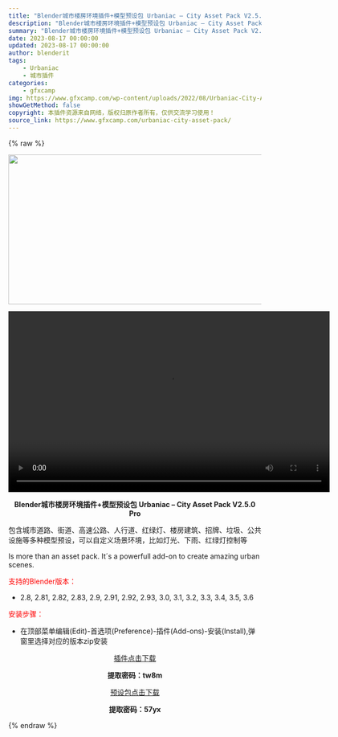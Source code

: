 ```yaml
---
title: "Blender城市楼房环境插件+模型预设包 Urbaniac – City Asset Pack V2.5.0 Pro"
description: "Blender城市楼房环境插件+模型预设包 Urbaniac – City Asset Pack V2.5.0 Pro 包含城市道路、街道、高速公路、人行道、红绿灯、楼房建筑、招牌、垃圾、..."
summary: "Blender城市楼房环境插件+模型预设包 Urbaniac – City Asset Pack V2.5.0 Pro 包含城市道路、街道、高速公路、人行道、红绿灯、楼房建筑、招牌、垃圾、..."
date: 2023-08-17 00:00:00
updated: 2023-08-17 00:00:00
author: blenderit
tags: 
    - Urbaniac
    - 城市插件
categories:
    - gfxcamp
img: https://www.gfxcamp.com/wp-content/uploads/2022/08/Urbaniac-City-Asset-Pack-V2.30-Pro.jpg
showGetMethod: false
copyright: 本插件资源来自网络，版权归原作者所有，仅供交流学习使用！
source_link: https://www.gfxcamp.com/urbaniac-city-asset-pack/
---
```


{% raw %}
<div><p><img decoding="async" class="aligncenter size-full wp-image-105586" src="https://www.gfxcamp.com/wp-content/uploads/2022/08/Urbaniac-City-Asset-Pack-V2.30-Pro.jpg" data-src="https://www.gfxcamp.com/wp-content/uploads/2022/08/Urbaniac-City-Asset-Pack-V2.30-Pro.jpg" alt="" width="590" height="298" data-srcset="https://www.gfxcamp.com/wp-content/uploads/2022/08/Urbaniac-City-Asset-Pack-V2.30-Pro.jpg 590w, https://www.gfxcamp.com/wp-content/uploads/2022/08/Urbaniac-City-Asset-Pack-V2.30-Pro-150x76.jpg 150w" data-sizes="(max-width: 590px) 100vw, 590px"><br>
</p><center><div style="width: 640px;" class="wp-video"><!--[if lt IE 9]><script>document.createElement('video');</script><![endif]-->
<video class="wp-video-shortcode" id="video-105585-1" width="640" height="360" preload="true" controls="controls"><source type="video/mp4" src="https://cloud.video.taobao.com//play/u/80049544/p/2/e/6/t/1/371427666426.mp4?_=1"></source><a href="https://cloud.video.taobao.com//play/u/80049544/p/2/e/6/t/1/371427666426.mp4">https://cloud.video.taobao.com//play/u/80049544/p/2/e/6/t/1/371427666426.mp4</a></video></div></center><p style="text-align: center;"><strong>Blender城市楼房环境插件+模型预设包 Urbaniac – City Asset Pack V2.5.0 Pro</strong></p><p>包含城市道路、街道、高速公路、人行道、红绿灯、楼房建筑、招牌、垃圾、公共设施等多种模型预设，可以自定义场景环境，比如灯光、下雨、红绿灯控制等</p><p>Is more than an asset pack. It´s a powerfull add-on to create amazing urban scenes.</p><p style="text-align: left;"><span style="color: #ff0000;">支持的Blender版本：</span></p><ul>
<li style="text-align: left;">2.8, 2.81, 2.82, 2.83, 2.9, 2.91, 2.92, 2.93, 3.0, 3.1, 3.2, 3.3, 3.4, 3.5, 3.6</li>
</ul><p style="text-align: left;"><span style="color: #ff0000;">安装步骤：</span></p><ul>
<li>在顶部菜单编辑(Edit)-首选项(Preference)-插件(Add-ons)-安装(Install),弹窗里选择对应的版本zip安装</li>
</ul><p style="text-align: center;"><a class="maxbutton-3 maxbutton maxbutton-baidu" target="_blank" rel="noopener" href="https://pan.baidu.com/s/1dTV96r1sA3U5LMKL9zDJdg?pwd=iqa2"><span class="mb-text">插件点击下载</span></a></p><p style="text-align: center;"><strong>提取密码：tw8m</strong></p><p style="text-align: center;"><a class="maxbutton-3 maxbutton maxbutton-baidu" target="_blank" rel="noopener" href="https://pan.baidu.com/s/12rT3RlNJDv0H9UB1_3CAPA?pwd=57yx"><span class="mb-text">预设包点击下载</span></a></p><p style="text-align: center;"><strong>提取密码：57yx</strong></p></div>
<div style="display: none">gfxcamp</div>
{% endraw %}